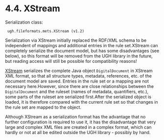 # 4.4. XStream

Serialization class:

```text
 ugh.fileformats.mets.XStream (v1.2)
```

Serialization via XStream initially replaced the RDF/XML schema to be independent of mappings and additional entries in the rule set.XStream can completely serialize the document model, but has some disadvantages \(see below\), so this format will be removed from the UGH library in the future, but reading access will still be possible for compatibility reasons!

[XStream](http://xstream.codehaus.org/) serializes the complete Java object `DigitalDocument` in XStream XML format, so that all structure types, metadata, references, etc. of the document model are saved. Entries in the rule set or a mapping are not necessary here.However, since there are close relationships between the `DigitalDocument` and the ruleset \(names of metadata, quantifiers, etc.\), some parts of the ruleset are serialized first.After the serialized object is loaded, it is therefore compared with the current rule set so that changes in the rule set are mapped to the object.

Although XStream as a serialization format has the advantage that no further configuration is required to use it, it has the disadvantage that very large and complex XML files are created in a complex format, which can hardly or not at all be edited outside the UGH library - possibly by hand.
